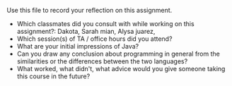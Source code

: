 Use this file to record your reflection on this assignment.

- Which classmates did you consult with while working on this assignment?: Dakota, Sarah mian, Alysa juarez, 
- Which session(s) of TA / office hours did you attend?
- What are your initial impressions of Java? 
- Can you draw any conclusion about programming in general from the similarities or the differences between the two languages? 
- What worked, what didn't, what advice would you give someone taking this course in the future?
